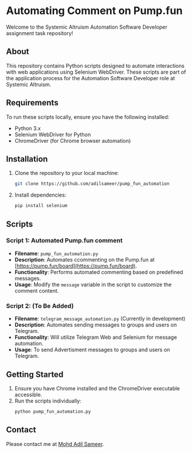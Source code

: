 # Automating Comment on Pump.fun

Welcome to the Systemic Altruism Automation Software Developer assignment task repository!

## About
This repository contains Python scripts designed to automate interactions with web applications using Selenium WebDriver. These scripts are part of the application process for the Automation Software Developer role at Systemic Altruism.

## Requirements
To run these scripts locally, ensure you have the following installed:
- Python 3.x
- Selenium WebDriver for Python
- ChromeDriver (for Chrome browser automation)

## Installation
1. Clone the repository to your local machine:
   ```bash
   git clone https://github.com/adilsameer/pump_fun_automation
   ```
2. Install dependencies:
   ```bash
   pip install selenium
   ```

## Scripts
### Script 1: Automated Pump.fun comment
- **Filename**: `pump_fun_automation.py`
- **Description**: Automates ccommenting on the Pump.fun at [https://pump.fun/board](https://pump.fun/board).
- **Functionality**: Performs automated commenting based on predefined messages.
- **Usage**: Modify the `message` variable in the script to customize the comment content.

### Script 2: (To Be Added)
- **Filename**: `telegram_message_automation.py` (Currently in development)
- **Description**: Automates sending messages to groups and users on Telegram.
- **Functionality**: Will utilize Telegram Web and Selenium for message automation.
- **Usage**: To send Advertisment messages to groups and users on Telegram.

## Getting Started
1. Ensure you have Chrome installed and the ChromeDriver executable accessible.
2. Run the scripts individually:
   ```bash
   python pump_fun_automation.py
   ```

## Contact
Please contact me at [Mohd Adil Sameer](mailto:adilsameer63+word@gmail.com).

